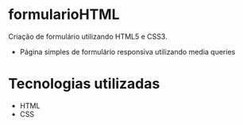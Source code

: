 # formularioHTML

Criação de formulário utilizando HTML5 e CSS3.

- Página simples de formulário responsiva utilizando media queries

# Tecnologias utilizadas

- HTML
- CSS

